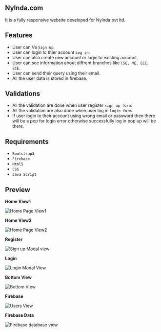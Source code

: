 Nylnda.com
------------------------------
It is a fully responsive website developed for Nylnda pvt ltd.

Features
------------------------------
* User can Ve `Sign up`.
* User can login to thier account `Log in`.
* User can also create new account or login to existing account.
* User can see information about diffrent branches like `CSE, ME, EEE, ECE`.
* User can send their query using their email.
* All the user data is stored in firebase.



Validations
------------------------------
* All the validation are done when user register `sign up form`.
* All the validation are also done when user log in `login form`.
* If user login to their account using wrong email or password then there will be a pop for login error otherwise successfully log in pop up will be there.


Requirements
------------------------------

* ``Bootstrap3``
* ``Firebase``
* ``Html5``
* ``CSS``
* ``Java Script``


Preview
------------------------------

**Home View1**

![Home Page View1](https://i.imgur.com/2Aq5WaA.jpg)

**Home View2**

![Home Page View2](https://i.imgur.com/EdrVqdy.png)

**Register**

![Sign up Modal view](https://i.imgur.com/OsBpYhr.png)

**Login**

![Login Modal View](https://i.imgur.com/Bvx660m.png)

**Bottom View**

![Bottom View](https://i.imgur.com/UVDrNge.png)

**Firebase**

![Users View](https://i.imgur.com/1l5h7jS.png)

**Firebase Data**

![Firebase database view](https://i.imgur.com/0XIExhk.png)


